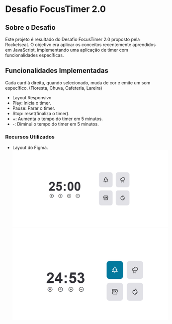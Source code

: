 # Desafio FocusTimer 2.0
## Sobre o Desafio

<p> Este projeto é resultado do Desafio FocusTimer 2.0 proposto pela Rocketseat. O objetivo era aplicar os conceitos recentemente aprendidos em JavaScript, implementando uma aplicação de timer com funcionalidades específicas.</p>

## Funcionalidades Implementadas
<p> Cada card à direita, quando selecionado, muda de cor e emite um som específico. (Floresta, Chuva, Cafeteria, Lareira) </p>
<ul>
 <li> Layout Responsivo </li>
  <li> Play: Inicia o timer.</li>
  <li> Pause: Parar o timer.</li>
  <li> Stop: reset(finaliza o timer). </li>
   <li> +: Aumenta o tempo do timer em 5 minutos. </li>
   <li> -: Diminui o tempo do timer em 5 minutos. </li>
   
</ul>

### Recursos Utilizados
<ul>
  <li> Layout do Figma.</li>
 
 <img src='assets/Focus.png' style='max-width: 500px'>
  <img src='assets/Focusexe.png' style='max-width: 500px'>